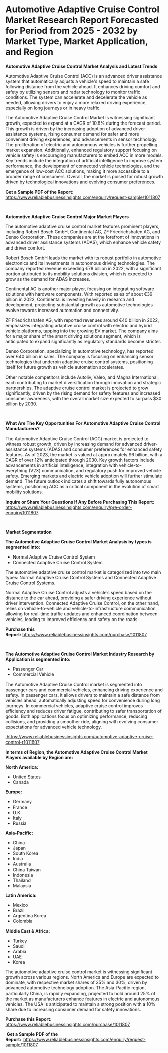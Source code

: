 <p><h1>Automotive Adaptive Cruise Control Market Research Report Forecasted for Period from 2025 -  2032 by Market Type, Market Application, and Region</h1></p><p><strong>Automotive Adaptive Cruise Control Market Analysis and Latest Trends</strong></p>
<p><p>Automotive Adaptive Cruise Control (ACC) is an advanced driver assistance system that automatically adjusts a vehicle's speed to maintain a safe following distance from the vehicle ahead. It enhances driving comfort and safety by utilizing sensors and radar technology to monitor traffic conditions. The system can accelerate and decelerate the vehicle as needed, allowing drivers to enjoy a more relaxed driving experience, especially on long journeys or in heavy traffic.</p><p>The Automotive Adaptive Cruise Control Market is witnessing significant growth, expected to expand at a CAGR of 10.8% during the forecast period. This growth is driven by the increasing adoption of advanced driver assistance systems, rising consumer demand for safer and more convenient driving experiences, and advancements in sensor technology. The proliferation of electric and autonomous vehicles is further propelling market expansion. Additionally, enhanced regulatory support focusing on vehicle safety is encouraging manufacturers to embed ACC in more models. Key trends include the integration of artificial intelligence to improve system performance, the development of connected vehicle technologies, and the emergence of low-cost ACC solutions, making it more accessible to a broader range of consumers. Overall, the market is poised for robust growth driven by technological innovations and evolving consumer preferences.</p></p>
<p><strong>Get a Sample PDF of the Report:&nbsp;</strong> <a href="https://www.reliablebusinessinsights.com/enquiry/request-sample/1011807?utm_campaign=3176&utm_medium=2&utm_source=Github&utm_content=ia&utm_term=17042025&utm_id=automotive-adaptive-cruise-control">https://www.reliablebusinessinsights.com/enquiry/request-sample/1011807</a></p>
<p>&nbsp;</p>
<p><strong>Automotive Adaptive Cruise Control Major Market Players</strong></p>
<p><p>The automotive adaptive cruise control market features prominent players, including Robert Bosch GmbH, Continental AG, ZF Friedrichshafen AG, and Denso Corporation. These companies are at the forefront of innovations in advanced driver assistance systems (ADAS), which enhance vehicle safety and driver comfort.</p><p>Robert Bosch GmbH leads the market with its robust portfolio in automotive electronics and its investments in autonomous driving technologies. The company reported revenue exceeding €78 billion in 2022, with a significant portion attributed to its mobility solutions division, which is expected to grow as the demand for ADAS increases.</p><p>Continental AG is another major player, focusing on integrating software solutions with hardware components. With reported sales of about €39 billion in 2022, Continental is investing heavily in research and development, projecting substantial growth as automotive technologies evolve towards increased automation and connectivity.</p><p>ZF Friedrichshafen AG, with reported revenues around €40 billion in 2022, emphasizes integrating adaptive cruise control with electric and hybrid vehicle platforms, tapping into the growing EV market. The company aims for a major share of the smart driving solutions segment, which is anticipated to expand significantly as regulatory standards become stricter.</p><p>Denso Corporation, specializing in automotive technology, has reported over €40 billion in sales. The company is focusing on enhancing sensor technologies that underpin adaptive cruise control systems, positioning itself for future growth as vehicle automation accelerates.</p><p>Other notable competitors include Autoliv, Valeo, and Magna International, each contributing to market diversification through innovation and strategic partnerships. The adaptive cruise control market is projected to grow significantly, driven by the rising demand for safety features and increased consumer awareness, with the overall market size expected to surpass $30 billion by 2030.</p></p>
<p>&nbsp;</p>
<p><strong>What Are The Key Opportunities For Automotive Adaptive Cruise Control Manufacturers?</strong></p>
<p><p>The Automotive Adaptive Cruise Control (ACC) market is projected to witness robust growth, driven by increasing demand for advanced driver-assistance systems (ADAS) and consumer preferences for enhanced safety features. As of 2023, the market is valued at approximately $6 billion, with a CAGR of over 12% anticipated through 2030. Key growth factors include advancements in artificial intelligence, integration with vehicle-to-everything (V2X) communication, and regulatory push for improved vehicle safety. Emerging markets and electric vehicle adoption will further stimulate demand. The future outlook indicates a shift towards fully autonomous systems, positioning ACC as a critical component in the evolution of smart mobility solutions.</p></p>
<p><strong>Inquire or Share Your Questions If Any Before Purchasing This Report:</strong> <a href="https://www.reliablebusinessinsights.com/enquiry/pre-order-enquiry/1011807?utm_campaign=3176&utm_medium=2&utm_source=Github&utm_content=ia&utm_term=17042025&utm_id=automotive-adaptive-cruise-control">https://www.reliablebusinessinsights.com/enquiry/pre-order-enquiry/1011807</a></p>
<p>&nbsp;</p>
<p><strong>Market Segmentation</strong></p>
<p><strong>The Automotive Adaptive Cruise Control Market Analysis by types is segmented into:</strong></p>
<p><ul><li>Normal Adaptive Cruise Control System</li><li>Connected Adaptive Cruise Control System</li></ul></p>
<p><p>The automotive adaptive cruise control market is categorized into two main types: Normal Adaptive Cruise Control Systems and Connected Adaptive Cruise Control Systems. </p><p>Normal Adaptive Cruise Control adjusts a vehicle’s speed based on the distance to the car ahead, providing a safer driving experience without driver intervention. Connected Adaptive Cruise Control, on the other hand, relies on vehicle-to-vehicle and vehicle-to-infrastructure communication, allowing for real-time traffic updates and enhanced coordination between vehicles, leading to improved efficiency and safety on the roads.</p></p>
<p><strong>Purchase this Report:&nbsp;</strong><a href="https://www.reliablebusinessinsights.com/purchase/1011807?utm_campaign=3176&utm_medium=2&utm_source=Github&utm_content=ia&utm_term=17042025&utm_id=automotive-adaptive-cruise-control">https://www.reliablebusinessinsights.com/purchase/1011807</a></p>
<p>&nbsp;</p>
<p><strong>The Automotive Adaptive Cruise Control Market Industry Research by Application is segmented into:</strong></p>
<p><ul><li>Passenger Car</li><li>Commercial Vehicle</li></ul></p>
<p><p>The Automotive Adaptive Cruise Control market is segmented into passenger cars and commercial vehicles, enhancing driving experience and safety. In passenger cars, it allows drivers to maintain a safe distance from vehicles ahead, automatically adjusting speed for convenience during long journeys. In commercial vehicles, adaptive cruise control improves efficiency and reduces driver fatigue, contributing to safer transportation of goods. Both applications focus on optimizing performance, reducing collisions, and providing a smoother ride, aligning with evolving consumer expectations for advanced vehicle technology.</p></p>
<p><a href="https://www.reliablebusinessinsights.com/automotive-adaptive-cruise-control-r1011807?utm_campaign=3176&utm_medium=2&utm_source=Github&utm_content=ia&utm_term=17042025&utm_id=automotive-adaptive-cruise-control">&nbsp;https://www.reliablebusinessinsights.com/automotive-adaptive-cruise-control-r1011807</a></p>
<p><strong>In terms of Region, the Automotive Adaptive Cruise Control Market Players available by Region are:</strong></p>
<p>
    <p> <strong> North America: </strong>
        <ul>
            <li>United States</li>
            <li>Canada</li>
        </ul>
        </p> 
    <p> <strong> Europe: </strong>
        <ul>
            <li>Germany</li>
            <li>France</li>
            <li>U.K.</li>
            <li>Italy</li>
            <li>Russia</li>
        </ul>
        </p> 
    <p> <strong> Asia-Pacific: </strong>
        <ul>
            <li>China</li>
            <li>Japan</li>
            <li>South Korea</li>
            <li>India</li>
            <li>Australia</li>
            <li>China Taiwan</li>
            <li>Indonesia</li>
            <li>Thailand</li>
            <li>Malaysia</li>
        </ul>
        </p> 
    <p> <strong> Latin America: </strong>
        <ul>
            <li>Mexico</li>
            <li>Brazil</li>
            <li>Argentina Korea</li>
            <li>Colombia</li>
        </ul>
        </p> 
    <p> <strong> Middle East & Africa: </strong>
        <ul>
            <li>Turkey</li>
            <li>Saudi</li>
            <li>Arabia</li>
            <li>UAE</li>
            <li>Korea</li>
        </ul>
    </p>
    </p>
<p><p>The automotive adaptive cruise control market is witnessing significant growth across various regions. North America and Europe are expected to dominate, with respective market shares of 35% and 30%, driven by advanced automotive technology adoption. The Asia-Pacific region, particularly China, is rapidly expanding, projected to hold around 25% of the market as manufacturers enhance features in electric and autonomous vehicles. The USA is anticipated to maintain a strong position with a 10% share due to increasing consumer demand for safety innovations.</p></p>
<p><strong>Purchase this Report: </strong><a href="https://www.reliablebusinessinsights.com/purchase/1011807?utm_campaign=3176&utm_medium=2&utm_source=Github&utm_content=ia&utm_term=17042025&utm_id=automotive-adaptive-cruise-control">https://www.reliablebusinessinsights.com/purchase/1011807</a></p>
<p>&nbsp;<strong>Get a Sample PDF of the Report:&nbsp;&nbsp;</strong><a href="https://www.reliablebusinessinsights.com/enquiry/request-sample/1011807?utm_campaign=3176&utm_medium=2&utm_source=Github&utm_content=ia&utm_term=17042025&utm_id=automotive-adaptive-cruise-control">https://www.reliablebusinessinsights.com/enquiry/request-sample/1011807</a></p>
<p><strong></strong></p>
<p><p></p><p></p><p></p></p>